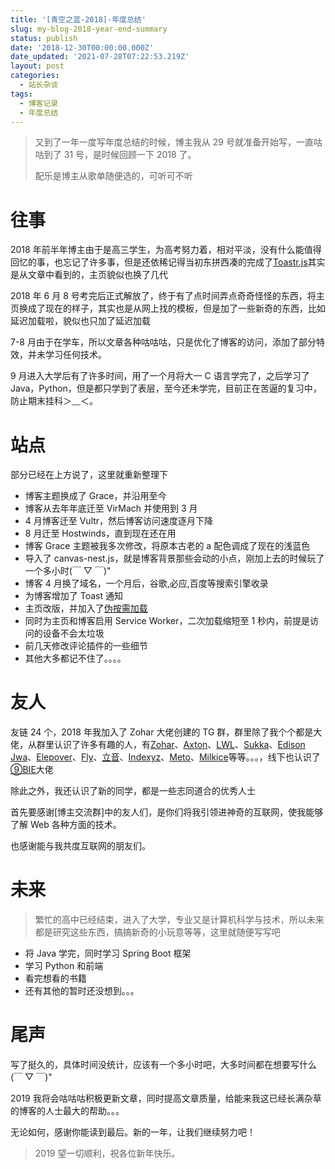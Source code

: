 ```yaml
---
title: '[青空之蓝-2018]-年度总结'
slug: my-blog-2018-year-end-summary
status: publish
date: '2018-12-30T00:00:00.000Z'
date_updated: '2021-07-28T07:22:53.219Z'
layout: post
categories:
  - 站长杂谈
tags:
  - 博客记录
  - 年度总结
---
```

> 又到了一年一度写年度总结的时候，博主我从 29 号就准备开始写，一直咕咕到了 31 号，是时候回顾一下 2018 了。
>
> 配乐是博主从歌单随便选的，可听可不听

# 往事

2018 年前半年博主由于是高三学生，为高考努力着，相对平淡，没有什么能值得回忆的事，也忘记了许多事，但是还依稀记得当初东拼西凑的完成了[Toastr.js](https://blog.ixk.me/toastr-js.html)其实是从文章中看到的，主页貌似也换了几代

2018 年 6 月 8 号考完后正式解放了，终于有了点时间弄点奇奇怪怪的东西，将主页换成了现在的样子，其实也是从网上找的模板，但是加了一些新奇的东西，比如延迟加载啦，貌似也只加了延迟加载

7-8 月由于在学车，所以文章各种咕咕咕，只是优化了博客的访问，添加了部分特效，并未学习任何技术。

9 月进入大学后有了许多时间，用了一个月将大一 C 语言学完了，之后学习了 Java，Python，但是都只学到了表层，至今还未学完，目前正在苦逼的复习中，防止期末挂科＞﹏＜。

# 站点

部分已经在上方说了，这里就重新整理下

- 博客主题换成了 Grace，并沿用至今
- 博客从去年年底迁至 VirMach 并使用到 3 月
- 4 月博客迁至 Vultr，然后博客访问速度逐月下降
- 8 月迁至 Hostwinds，直到现在还在用
- 博客 Grace 主题被我多次修改，将原本古老的 a 配色调成了现在的浅蓝色
- 导入了 canvas-nest.js，就是博客背景那些会动的小点，刚加上去的时候玩了一个多小时(￣ ▽ ￣)"
- 博客 4 月换了域名，一个月后，谷歌,必应,百度等搜索引擎收录
- 为博客增加了 Toast 通知
- 主页改版，并加入了[伪按需加载](https://blog.ixk.me/iframe-lazy-loading.html)
- 同时为主页和博客启用 Service Worker，二次加载缩短至 1 秒内，前提是访问的设备不会太垃圾
- 前几天修改评论插件的一些细节
- 其他大多都记不住了。。。。

# 友人

友链 24 个，2018 年我加入了 Zohar 大佬创建的 TG 群，群里除了我个个都是大佬，从群里认识了许多有趣的人，有[Zohar](https://www.iwch.me/)、[Axton](https://flyhigher.top/)、[LWL](https://lwl.moe/)、[Sukka](https://skk.moe/)、[Edison Jwa](https://www.wevg.org/)、[Elepover](https://see.wtf/)、[Fly](https://fly.moe/)、[立音](https://liyin.date/)、[Indexyz](https://blog.indexyz.me/)、[Meto](https://i-meto.com/)、[Milkice](https://milkice.me/)等等。。。，线下也认识了[⑨BIE](http://9bie.org/)大佬

除此之外，我还认识了新的同学，都是一些志同道合的优秀人士

首先要感谢\[博主交流群\]中的友人们，是你们将我引领进神奇的互联网，使我能够了解 Web 各种方面的技术。

也感谢能与我共度互联网的朋友们。

# 未来

> 繁忙的高中已经结束，进入了大学，专业又是计算机科学与技术，所以未来都是研究这些东西，搞搞新奇的小玩意等等，这里就随便写写吧

- 将 Java 学完，同时学习 Spring Boot 框架
- 学习 Python 和前端
- 看完想看的书籍
- 还有其他的暂时还没想到。。。

# 尾声

写了挺久的，具体时间没统计，应该有一个多小时吧，大多时间都在想要写什么(￣ ▽ ￣)"

2019 我将会咕咕咕积极更新文章，同时提高文章质量，给能来我这已经长满杂草的博客的人士最大的帮助。。。

无论如何，感谢你能读到最后。新的一年，让我们继续努力吧！

> 2019 望一切顺利，祝各位新年快乐。
